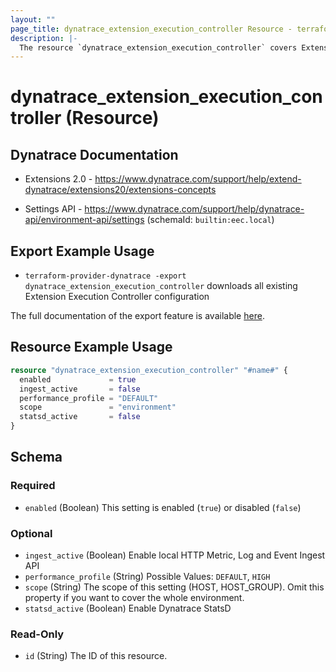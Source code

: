 ```yaml
---
layout: ""
page_title: dynatrace_extension_execution_controller Resource - terraform-provider-dynatrace"
description: |-
  The resource `dynatrace_extension_execution_controller` covers Extension Execution Controller configuration for OneAgent deployment
---
```


# dynatrace_extension_execution_controller (Resource)

## Dynatrace Documentation

- Extensions 2.0 - https://www.dynatrace.com/support/help/extend-dynatrace/extensions20/extensions-concepts

- Settings API - https://www.dynatrace.com/support/help/dynatrace-api/environment-api/settings (schemaId: `builtin:eec.local`)

## Export Example Usage

- `terraform-provider-dynatrace -export dynatrace_extension_execution_controller` downloads all existing Extension Execution Controller configuration

The full documentation of the export feature is available [here](https://registry.terraform.io/providers/dynatrace-oss/dynatrace/latest/docs/guides/export-v2).

## Resource Example Usage

```terraform
resource "dynatrace_extension_execution_controller" "#name#" {
  enabled             = true
  ingest_active       = false
  performance_profile = "DEFAULT"
  scope               = "environment"
  statsd_active       = false
}
```

<!-- schema generated by tfplugindocs -->
## Schema

### Required

- `enabled` (Boolean) This setting is enabled (`true`) or disabled (`false`)

### Optional

- `ingest_active` (Boolean) Enable local HTTP Metric, Log and Event Ingest API
- `performance_profile` (String) Possible Values: `DEFAULT`, `HIGH`
- `scope` (String) The scope of this setting (HOST, HOST_GROUP). Omit this property if you want to cover the whole environment.
- `statsd_active` (Boolean) Enable Dynatrace StatsD

### Read-Only

- `id` (String) The ID of this resource.
 